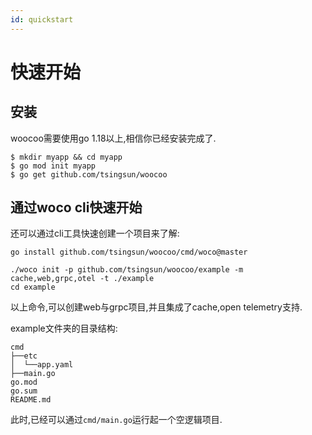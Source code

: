 ```yaml
---
id: quickstart
---
```


# 快速开始

## 安装

woocoo需要使用go 1.18以上,相信你已经安装完成了.

```shell
$ mkdir myapp && cd myapp
$ go mod init myapp
$ go get github.com/tsingsun/woocoo

```

## 通过woco cli快速开始

还可以通过cli工具快速创建一个项目来了解:

```
go install github.com/tsingsun/woocoo/cmd/woco@master

./woco init -p github.com/tsingsun/woocoo/example -m cache,web,grpc,otel -t ./example
cd example
```

以上命令,可以创建web与grpc项目,并且集成了cache,open telemetry支持.

example文件夹的目录结构:

```console
cmd
├──etc
│  └──app.yaml
├──main.go
go.mod
go.sum
README.md
```
此时,已经可以通过`cmd/main.go`运行起一个空逻辑项目.
